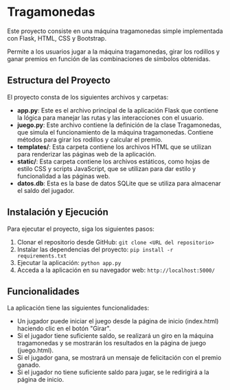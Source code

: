 # Tragamonedas
Este proyecto consiste en una máquina tragamonedas simple implementada con Flask, HTML, CSS y Bootstrap.

Permite a los usuarios jugar a la máquina tragamonedas, girar los rodillos y ganar premios en función de las combinaciones de símbolos obtenidas.

## Estructura del Proyecto

El proyecto consta de los siguientes archivos y carpetas:

- **app.py**: Este es el archivo principal de la aplicación Flask que contiene la lógica para manejar las rutas y las interacciones con el usuario.
- **juego.py**: Este archivo contiene la definición de la clase Tragamonedas, que simula el funcionamiento de la máquina tragamonedas. Contiene métodos para girar los rodillos y calcular el premio.
- **templates/**: Esta carpeta contiene los archivos HTML que se utilizan para renderizar las páginas web de la aplicación.
- **static/**: Esta carpeta contiene los archivos estáticos, como hojas de estilo CSS y scripts JavaScript, que se utilizan para dar estilo y funcionalidad a las páginas web.
- **datos.db**: Esta es la base de datos SQLite que se utiliza para almacenar el saldo del jugador.

## Instalación y Ejecución

Para ejecutar el proyecto, siga los siguientes pasos:

1. Clonar el repositorio desde GitHub: `git clone <URL del repositorio>`
2. Instalar las dependencias del proyecto: `pip install -r requirements.txt`
3. Ejecutar la aplicación: `python app.py`
4. Acceda a la aplicación en su navegador web: `http://localhost:5000/`

## Funcionalidades

La aplicación tiene las siguientes funcionalidades:

- Un jugador puede iniciar el juego desde la página de inicio (index.html) haciendo clic en el botón "Girar".
- Si el jugador tiene suficiente saldo, se realizará un giro en la máquina tragamonedas y se mostrarán los resultados en la página de juego (juego.html).
- Si el jugador gana, se mostrará un mensaje de felicitación con el premio ganado.
- Si el jugador no tiene suficiente saldo para jugar, se le redirigirá a la página de inicio.

